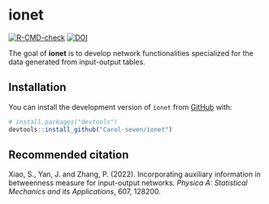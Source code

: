 
<!-- README.md is generated from README.Rmd. Please edit that file -->

# ionet

<!-- badges: start -->

[![R-CMD-check](https://github.com/Carol-seven/ionet/workflows/R-CMD-check/badge.svg)](https://github.com/Carol-seven/ionet/actions)
[![DOI](https://img.shields.io/badge/DOI-10.1016/j.physa.2022.128200-blue.svg)](https://doi.org/10.1016/j.physa.2022.128200)
<!-- badges: end -->

The goal of **ionet** is to develop network functionalities specialized
for the data generated from input-output tables.

## Installation

You can install the development version of `ionet` from
[GitHub](https://github.com/) with:

``` r
# install.packages("devtools")
devtools::install_github("Carol-seven/ionet")
```

## Recommended citation

Xiao, S., Yan, J. and Zhang, P. (2022). Incorporating auxiliary
information in betweenness measure for input-output networks. *Physica
A: Statistical Mechanics and its Applications*, 607, 128200.
